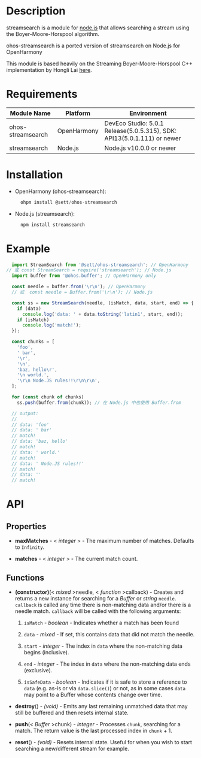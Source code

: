 Description
===========

streamsearch is a module for [node.js](http://nodejs.org/) that allows searching a stream using the Boyer-Moore-Horspool algorithm.

ohos-streamsearch is a ported version of streamsearch on Node.js for OpenHarmony

This module is based heavily on the Streaming Boyer-Moore-Horspool C++ implementation by Hongli Lai [here](https://github.com/FooBarWidget/boyer-moore-horspool).


Requirements
============
|Module Name|Platform|Environment|
|--|--|--|
|ohos-streamsearch|OpenHarmony|DevEco Studio: 5.0.1 Release(5.0.5.315), SDK: API13(5.0.1.111) or newer|
|streamsearch|Node.js|Node.js v10.0.0 or newer|

Installation
============
- OpenHarmony (ohos-streamsearch):
  ```js
    ohpm install @sett/ohos-streamsearch
  ```
- Node.js (streamsearch):
  ```js
    npm install streamsearch
  ```

Example
=======

```js
  import StreamSearch from '@sett/ohos-streamsearch'; // OpenHarmony
// 或 const StreamSearch = require('streamsearch'); // Node.js
  import buffer from '@ohos.buffer'; // OpenHarmony only

  const needle = buffer.from('\r\n'); // OpenHarmony
  // 或  const needle = Buffer.from('\r\n'); // Node.js

  const ss = new StreamSearch(needle, (isMatch, data, start, end) => {
    if (data)
      console.log('data: ' + data.toString('latin1', start, end));
    if (isMatch)
      console.log('match!');
  });

  const chunks = [
    'foo',
    ' bar',
    '\r',
    '\n',
    'baz, hello\r',
    '\n world.',
    '\r\n Node.JS rules!!\r\n\r\n',
  ];

  for (const chunk of chunks)
    ss.push(buffer.from(chunk)); // 在 Node.js 中也使用 Buffer.from

  // output:
  //
  // data: 'foo'
  // data: ' bar'
  // match!
  // data: 'baz, hello'
  // match!
  // data: ' world.'
  // match!
  // data: ' Node.JS rules!!'
  // match!
  // data: ''
  // match!
```


API
===

Properties
----------

* **maxMatches** - < _integer_ > - The maximum number of matches. Defaults to `Infinity`.

* **matches** - < _integer_ > - The current match count.


Functions
---------

* **(constructor)**(< _mixed_ >needle, < _function_ >callback) - Creates and returns a new instance for searching for a _Buffer_ or _string_ `needle`. `callback` is called any time there is non-matching data and/or there is a needle match. `callback` will be called with the following arguments:

  1. `isMatch` - _boolean_ - Indicates whether a match has been found

  2. `data` - _mixed_ - If set, this contains data that did not match the needle.

  3. `start` - _integer_ - The index in `data` where the non-matching data begins (inclusive).

  4. `end` - _integer_ - The index in `data` where the non-matching data ends (exclusive).

  5. `isSafeData` - _boolean_ - Indicates if it is safe to store a reference to `data` (e.g. as-is or via `data.slice()`) or not, as in some cases `data` may point to a Buffer whose contents change over time.

* **destroy**() - _(void)_ - Emits any last remaining unmatched data that may still be buffered and then resets internal state.

* **push**(< _Buffer_ >chunk) - _integer_ - Processes `chunk`, searching for a match. The return value is the last processed index in `chunk` + 1.

* **reset**() - _(void)_ - Resets internal state. Useful for when you wish to start searching a new/different stream for example.

